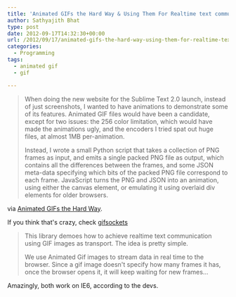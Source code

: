 ```yaml
---
title: 'Animated GIFs the Hard Way & Using Them For Realtime text communication'
author: Sathyajith Bhat
type: post
date: 2012-09-17T14:32:30+00:00
url: /2012/09/17/animated-gifs-the-hard-way-using-them-for-realtime-text-communication/
categories:
  - Programming
tags:
  - animated gif
  - gif

---
```

> When doing the new website for the Sublime Text 2.0 launch, instead of just screenshots, I wanted to have animations to demonstrate some of its features. Animated GIF files would have been a candidate, except for two issues: the 256 color limitation, which would have made the animations ugly, and the encoders I tried spat out huge files, at almost 1MB per-animation.
> 
> Instead, I wrote a small Python script that takes a collection of PNG frames as input, and emits a single packed PNG file as output, which contains all the differences between the frames, and some JSON meta-data specifying which bits of the packed PNG file correspond to each frame. JavaScript turns the PNG and JSON into an animation, using either the canvas element, or emulating it using overlaid div elements for older browsers.

via [Animated GIFs the Hard Way][1].

If you think that's crazy, check [gifsockets][2]

> This library demoes how to achieve realtime text communication using GIF images as transport. The idea is pretty simple.
> 
> We use Animated Gif images to stream data in real time to the browser. Since a gif image doesn't specify how many frames it has, once the browser opens it, it will keep waiting for new frames&#8230;

Amazingly, both work on IE6, according to the devs.

 [1]: https://www.sublimetext.com/~jps/animated_gifs_the_hard_way.html
 [2]: https://github.com/videlalvaro/gifsockets#gifsockets "gifsockets"
